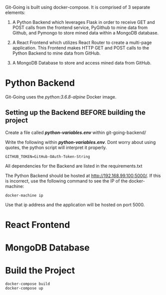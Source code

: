 
Git-Going is built using docker-compose. It is comprised of 
3 separate elements:

1. A Python Backend which leverages Flask in order to receive GET and POST calls from the frontend service, PyGithub to mine data from Github, and Pymongo to store mined data within a MongoDB database.

2. A React Frontend which utilizes React Router to create a multi-page application. This Frontend makes HTTP GET and POST calls to the Python Backend to mine data from GitHub.

3. A MongoDB Database to store and access mined data from GitHub.

# Python Backend
Git-Going uses the *python:3.6.8-alpine* Docker image.

## Setting up the Backend **BEFORE** building the project

Create a file called ***python-variables.env*** within git-going-backend/

Write the following within ***python-variables.env***. Dont worry about using quotes, the python script will interpret it properly.
```
GITHUB_TOKEN=GitHub-OAuth-Token-String
```

All dependencies for the Backend are listed in the requirements.txt 

The Python Backend should be hosted at http://192.168.99.100:5000/. If this is incorrect, use the following command to see the IP of the docker-machine:
```CMD
docker-machine ip
```
Use that ip address and the application will be hosted on port 5000. 

# React Frontend

# MongoDB Database

# Build the Project
```CMD
docker-compose build 
docker-compose up
```